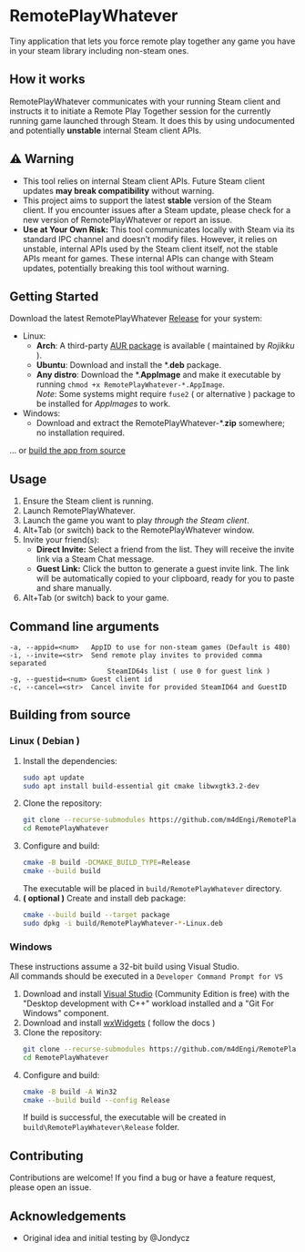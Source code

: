 # RemotePlayWhatever
Tiny application that lets you force remote play together any game you have in your steam library including non-steam ones.

## How it works
RemotePlayWhatever communicates with your running Steam client and instructs it to initiate a Remote Play Together session for the currently running game launched through Steam. It does this by using undocumented and potentially **unstable** internal Steam client APIs.

## ⚠️ Warning
- This tool relies on internal Steam client APIs. Future Steam client updates **may break compatibility** without warning.
- This project aims to support the latest **stable** version of the Steam client. If you encounter issues after a Steam update, please check for a new version of RemotePlayWhatever or report an issue.
- **Use at Your Own Risk:** This tool communicates locally with Steam via its standard IPC channel and doesn't modify files. However, it relies on unstable, internal APIs used by the Steam client itself, not the stable APIs meant for games. These internal APIs can change with Steam updates, potentially breaking this tool without warning.

## Getting Started
Download the latest RemotePlayWhatever [Release](https://github.com/m4dEngi/RemotePlayWhatever/releases/latest) for your system:
- Linux: 
    - **Arch**: A third-party [AUR package](https://aur.archlinux.org/packages/remoteplaywhatever) is available ( maintained by *Rojikku* ).
    - **Ubuntu**: Download and install the *.**deb** package.
    - **Any distro**: Download the *.**AppImage** and make it executable by running `chmod +x RemotePlayWhatever-*.AppImage`. \
    *Note*: Some systems might require `fuse2` ( or alternative ) package to be installed for *AppImages* to work.
- Windows:
    - Download and extract the RemotePlayWhatever-*.**zip** somewhere; no installation required.

... or [build the app from source](#building-from-source)

## Usage
1. Ensure the Steam client is running.
2. Launch RemotePlayWhatever.
3. Launch the game you want to play *through the Steam client*.
4. Alt+Tab (or switch) back to the RemotePlayWhatever window.
5. Invite your friend(s):
    - **Direct Invite:** Select a friend from the list. They will receive the invite link via a Steam Chat message.
    - **Guest Link:** Click the button to generate a guest invite link. The link will be automatically copied to your clipboard, ready for you to paste and share manually.
6. Alt+Tab (or switch) back to your game.

## Command line arguments
```
-a, --appid=<num>  	AppID to use for non-steam games (Default is 480)
-i, --invite=<str> 	Send remote play invites to provided comma separated 
                        SteamID64s list ( use 0 for guest link ) 
-g, --guestid=<num>	Guest client id
-c, --cancel=<str> 	Cancel invite for provided SteamID64 and GuestID
```

## Building from source
### Linux ( Debian )
1. Install the dependencies:
    ```bash
    sudo apt update
    sudo apt install build-essential git cmake libwxgtk3.2-dev
    ```
2. Clone the repository:
    ```bash
    git clone --recurse-submodules https://github.com/m4dEngi/RemotePlayWhatever.git
    cd RemotePlayWhatever
    ```
3. Configure and build:
    ```bash
    cmake -B build -DCMAKE_BUILD_TYPE=Release
    cmake --build build
    ```
    The executable will be placed in `build/RemotePlayWhatever` directory.
4. **( optional )** Create and install deb package:
    ```bash
    cmake --build build --target package
    sudo dpkg -i build/RemotePlayWhatever-*-Linux.deb
    ```

### Windows
These instructions assume a 32-bit build using Visual Studio. \
All commands should be executed in a `Developer Command Prompt for VS`

1. Download and install [Visual Studio](https://visualstudio.microsoft.com/) (Community Edition is free) with the "Desktop development with C++" workload installed and a "Git For Windows" component.
2. Download and install [wxWidgets](https://wxwidgets.org/) ( follow the docs )
3. Clone the repository:
    ```bash
    git clone --recurse-submodules https://github.com/m4dEngi/RemotePlayWhatever.git
    cd RemotePlayWhatever
    ```
4. Configure and build:
    ```bash
    cmake -B build -A Win32
    cmake --build build --config Release
    ```
    If build is successful, the executable will be created in `build\RemotePlayWhatever\Release` folder.

## Contributing
Contributions are welcome! If you find a bug or have a feature request, please open an issue.

## Acknowledgements
- Original idea and initial testing by @Jondycz
